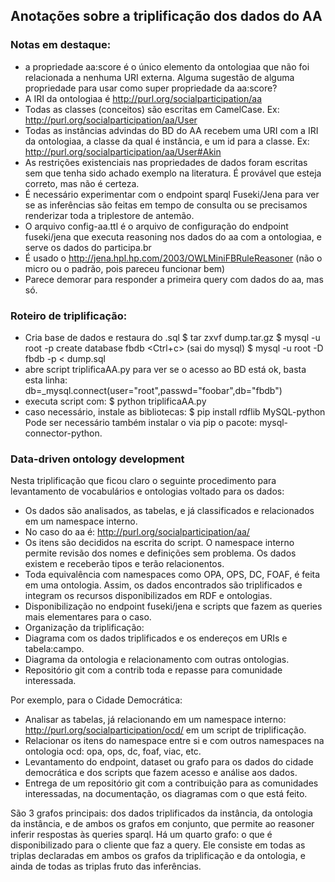 ## Anotações sobre a triplificação dos dados do AA

### Notas em destaque:

* a propriedade aa:score é o único elemento da ontologiaa que não foi relacionada a nenhuma URI externa. Alguma sugestão de alguma propriedade para usar como super propriedade da aa:score?
* A IRI da ontologiaa é http://purl.org/socialparticipation/aa
* Todas as classes (conceitos) são escritas em CamelCase. Ex:
http://purl.org/socialparticipation/aa/User
* Todas as instâncias advindas do BD do AA recebem uma URI com a IRI da ontologiaa, a classe da qual é instância, e um id para a classe. Ex: http://purl.org/socialparticipation/aa/User#Akin
* As restrições existenciais nas propriedades de dados foram escritas sem que tenha sido achado exemplo na literatura. É provável que esteja correto, mas não é certeza.
* É necessário experimentar com o endpoint sparql Fuseki/Jena para ver se as inferências são feitas em tempo de consulta ou se precisamos renderizar toda a triplestore de antemão.
* O arquivo config-aa.ttl é o arquivo de configuração do endpoint fuseki/jena que executa reasoning nos dados do aa com a ontologiaa, e serve os dados do participa.br
* É usado o http://jena.hpl.hp.com/2003/OWLMiniFBRuleReasoner (não o micro ou o padrão, pois pareceu funcionar bem)
* Parece demorar para responder a primeira query com dados do aa, mas só.


### Roteiro de triplificação:
* Cria base de dados e restaura do .sql
    $ tar zxvf dump.tar.gz
    $ mysql -u root -p
    create database fbdb
    <Ctrl+c> (sai do mysql)
    $ mysql -u root -D fbdb -p < dump.sql
* abre script triplificaAA.py para ver se o acesso ao BD está ok, basta esta linha:
    db=_mysql.connect(user="root",passwd="foobar",db="fbdb")
* executa script com:
    $ python triplificaAA.py
* caso necessário, instale as bibliotecas:
    $ pip install rdflib MySQL-python
Pode ser necessário também instalar o via pip o pacote: mysql-connector-python.

### Data-driven ontology development
Nesta triplificação que ficou claro o seguinte procedimento
para levantamento de vocabulários e ontologias voltado para os dados:
* Os dados são analisados, as tabelas, e já classificados e relacionados em um namespace interno.
 * No caso do aa é: http://purl.org/socialparticipation/aa/
 * Os itens são decididos na escrita do script. O namespace interno permite revisão dos nomes e definições sem problema. Os dados existem e receberão tipos e terão relacionentos.
* Toda equivalência com namespaces como OPA, OPS, DC, FOAF, é feita em uma ontologia. Assim, os dados encontrados são triplificados e integram os recursos disponibilizados em RDF e ontologias.
* Disponibilização no endpoint fuseki/jena e scripts que fazem as queries mais elementares para o caso.
* Organização da triplificação:
 * Diagrama com os dados triplificados e os endereços em URIs e tabela:campo.
 * Diagrama da ontologia e relacionamento com outras ontologias.
 * Repositório git com a contrib toda e repasse para comunidade interessada.

Por exemplo, para o Cidade Democrática:
* Analisar as tabelas, já relacionando em um namespace interno: http://purl.org/socialparticipation/ocd/ em um script de triplificação.
* Relacionar os itens do namespace entre si e com outros namespaces na ontologia ocd: opa, ops, dc, foaf, viac, etc.
* Levantamento do endpoint, dataset ou grafo para os dados do cidade democrática e dos scripts que fazem acesso e análise aos dados.
* Entrega de um repositório git com a contribuição para as comunidades interessadas, na documentação, os diagramas com o que está feito.

São 3 grafos principais: dos dados triplificados da instância, da ontologia da instância, e de ambos os grafos em conjunto, que permite ao reasoner inferir respostas às queries sparql. Há um quarto grafo: o que é disponibilizado para o cliente que faz a query. Ele consiste em todas as triplas declaradas em ambos os grafos da triplificação e da ontologia, e ainda de todas as triplas fruto das inferências.
